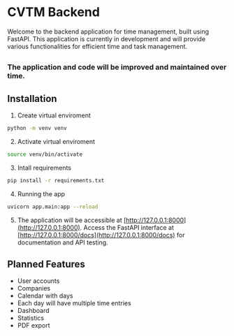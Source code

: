 # CVTM Backend

Welcome to the backend application for time management, built using FastAPI. This application is currently in development and will provide various functionalities for efficient time and task management.

##

### The application and code will be improved and maintained over time.

##

## Installation

1.  Create virtual enviroment

```bash
python -m venv venv
```

2. Activate virtual enviroment

```bash
source venv/bin/activate
```

3. Intall requirements

```bash
pip install -r requirements.txt
```

4. Running the app

```bash
uvicorn app.main:app --reload
```

5. The application will be accessible at [http://127.0.0.1:8000](http://127.0.0.1:8000). Access the FastAPI interface at [http://127.0.0.1:8000/docs](http://127.0.0.1:8000/docs) for documentation and API testing.

## Planned Features

- User accounts
- Companies
- Calendar with days
- Each day will have multiple time entries
- Dashboard
- Statistics
- PDF export
